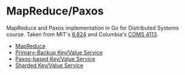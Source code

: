 # MapReduce/Paxos
MapReduce and Paxos implementation in Go for Distributed Systems course. Taken from MIT's [6.824](https://pdos.csail.mit.edu/6.824/) and Columbia's [COMS 4113](https://systems.cs.columbia.edu/ds1-class/).

* [MapReduce](instructions/Assignment1.md)
* [Primary-Backup Key/Value Service](instructions/Assignment2.md)
* [Paxos-based Key/Value Service](instructions/Assignment3.md)
* [Sharded Key/Value Service](instructions/Assignment4.md)
